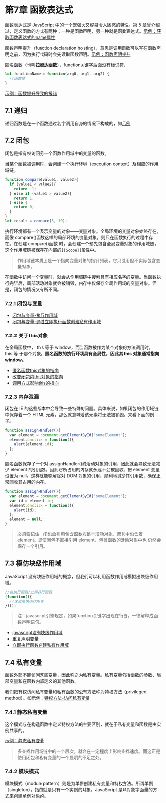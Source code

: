 # 第7章 函数表达式
函数表达式是 JavaScript 中的一个既强大又容易令人困惑的特性。第 5 章曾介绍过，定义函数的方式有两种：一种是函数声明，另一种就是函数表达式。[示例：获取函数表达式的name属性](./7.1/functionNameExample01.html)



函数声明提升（function declaration hoisting），意思是调用函数可以写在函数声明之前，因为执行代码时会先读取函数声明。[示例：函数声明提升](./7.1/FunctionDeclarationHoisting01.html)


匿名函数（也叫**拉姆达函数**），function关键字后面没有标识符。
```javascript
let functionName = function(arg0, arg1, arg2) {
  //函数体
}
```

[示例：函数提升导致的报错](./7.1/FunctionDeclarationsErrorExample01.html)

## 7.1 递归
递归函数是在一个函数通过名字调用自身的情况下构成的，如[示例](./7.1/RecursionExample01.html)

## 7.2 闭包
闭包是指有权访问另一个函数作用域中的变量的函数。

当某个函数被调用时，会创建一个执行环境（execution context）及相应的作用域链。

```javascript
function compare(value1, value2){
  if (value1 < value2){
    return -1;
  } else if (value1 > value2){
    return 1;
  } else {
    return 0;
  }
}
let result = compare(5, 10);
```
执行环境都有一个表示变量的对象——变量对象。全局环境的变量对象始终存在，而像
compare()函数这样的局部环境的变量对象，则只在函数执行的过程中存在。在创建 compare()函数
时，会创建一个预先包含全局变量对象的作用域链，这个作用域链被保存在内部的<code>[[Scope]]</code>属性中。

> 作用域链本质上是一个指向变量对象的指针列表，它只引用但不实际包含变量对象。

在函数中访问一个变量时，就会从作用域链中搜索具有相应名字的变量。当函数执行完毕后，局部活动对象就会被销毁，内存中仅保存全局作用域的变量对象。但是，闭包的情况又有所不同。

### 7.2.1 闭包与变量
* [闭包与变量-执行作用域](./7.2/ClosureExample01.html)
* [闭包与变量-通过立即执行函数创建私有作用域](./7.2/ClosureExample02.html)

### 7.2.2 关于this对象
在全局函数中， this 等于 window，而当函数被作为某个对象的方法调用时， this 等
于那个对象。**匿名函数的执行环境具有全局性，因此其 this 对象通常指向 window。**

* [匿名函数this对象的指向](./7.2/ThisObjectExample01.html)
* [改变闭包内this对象的指向](./7.2/ThisObjectExample02.html)
* [调用方式影响this的指向](./7.2/ThisObjectExample03.html)

### 7.2.3 内存泄漏
闭包在 IE 的这些版本中会导致一些特殊的问题。具体来说，如果闭包的作用域链中保存着一个
HTML 元素，那么就意味着该元素将无法被销毁。来看下面的例子。

```javascript
function assignHandler(){
  var element = document.getElementById("someElement");
  element.onclick = function(){
    alert(element.id);
  };
}
```

匿名函数保存了一个对 assignHandler()的活动对象的引用，因此就会导致无法减少 element 的引用数。因此它所占用的内存就永远不会被回收。把 element 变量设置为 null。这样就能够解除对 DOM 对象的引用，顺利地减少其引用数，确保正常回收其占用的内存。

```javascript
function assignHandler(){
  var element = document.getElementById("someElement");
  var id = element.id;
  element.onclick = function(){
    alert(id);
  };
  element = null;
}
```

> 必须要记住：闭包会引用包含函数的整个活动对象，而其中包含着 element。即使闭包不直接引用 element，包含函数的活动对象中也
仍然会保存一个引用。

## 7.3 模仿块级作用域
JavaScript 没有块级作用域的概念，但我们可以利用函数作用域模拟出块级作用域。

```javascript
//自执行函数/立即执行函数
(function(){
  //这里是块级作用域
})();
```
> 注：javascript引擎规定，如果function关键字出现在行首，一律解释成函数声明语句。


* [javascript没有块级作用域](./7.3/BlockScopeExample01.html)
* [重复声明变量](./7.3/BlockScopeExample02.html)
* [立即执行函数创建私有作用域](./7.3/BlockScopeExample03.html)

## 7.4 私有变量
函数外部不能访问这些变量，因此称之为私有变量。私有变量包括函数的参数、局部变量和在函数内部定义的其他函数。

我们把有权访问私有变量和私有函数的公有方法称为特权方法（privileged method）。如示例：[特权方法-访问私有变量](./7.4/PrivilegedMethodExample01.html)

### 7.4.1 静态私有变量
这个模式与在构造函数中定义特权方法的主要区别，就在于私有变量和函数是由实例共享的。

[示例：静态私有变量](./7.4/PrivilegedMethodExample02.html)

> 多查找作用域链中的一个层次，就会在一定程度上影响查找速度。而这正是使用闭包和私有变量的一个显明的不足之处。

### 7.4.2 模块模式
模块模式（module pattern）则是为单例创建私有变量和特权方法。所谓单例（singleton），指的就是只有一个实例的对象。JavaScript 是以对象字面量的方式来创建单例对象的。
